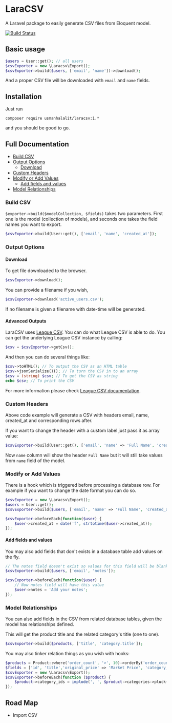 # LaraCSV

A Laravel package to easily generate CSV files from Eloquent model.

[![Build Status](https://travis-ci.org/usmanhalalit/laracsv.svg?branch=master)](https://travis-ci.org/usmanhalalit/laracsv)

## Basic usage

```php
$users = User::get(); // all users
$csvExporter = new \Laracsv\Export();
$csvExporter->build($users, ['email', 'name'])->download();
```

And a proper CSV file will be downloaded with `email` and `name` fields.

## Installation

Just run

```
composer require usmanhalalit/laracsv:1.*
```
and you should be good to go.

## Full Documentation

 - [Build CSV](#build-csv)
 - [Output Options](#output-options)
    - [Download](#download) 
 - [Custom Headers](#custom-headers)
 - [Modify or Add Values](#modify-or-add-values)
    - [Add fields and values](#add-fields-and-values)
 - [Model Relationships](#model-relationships)


### Build CSV

`$exporter->build($modelCollection, $fields)` takes two parameters. 
First one is the model (collection of models), and seconds one takes the field names
 you want to export.

```php
$csvExporter->build(User::get(), ['email', 'name', 'created_at']);
```

### Output Options
#### Download

To get file downloaded to the browser.
```php
$csvExporter->download();
```

You can provide a filename if you wish,
```php
$csvExporter->download('active_users.csv');
```

If no filename is given a filename with date-time will be generated.

#### Advanced Outputs

LaraCSV uses [League CSV](http://csv.thephpleague.com/). You can do what League CSV 
is able to do. You can get the underlying League CSV instance by calling:

```php
$csv = $csvExporter->getCsv();
```

And then you can do several things like:
```php
$csv->toHTML(); // To output the CSV as an HTML table 
$csv->jsonSerialize()(); // To turn the CSV in to an array 
$csv = (string) $csv; // To get the CSV as string
echo $csv; // To print the CSV
```

For more information please check [League CSV documentation](http://csv.thephpleague.com/).


### Custom Headers

Above code example will generate a CSV with headers email, name, created_at and corresponding rows after.

If you want to change the header with a custom label just pass it as array value:
```php
$csvExporter->build(User::get(), ['email', 'name' => 'Full Name', 'created_at' => 'Joined']);
```

Now `name` column will show the header `Full Name` but it will still take 
values from `name` field of the model. 

### Modify or Add Values

There is a hook which is triggered before processing a database row.
  For example if you want to change the date format you can do so.
```php
$csvExporter = new \Laracsv\Export();
$users = User::get();
$csvExporter->build($users, ['email', 'name' => 'Full Name', 'created_at' => 'Joined']);

$csvExporter->beforeEach(function($user) {
    $user->created_at = date('f', strtotime($user->created_at)); 
});
```

#### Add fields and values

You may also add fields that don't exists in a database table add values on the fly. 

```php
// The notes field doesn't exist so values for this field will be blank by default 
$csvExporter->build($users, ['email', 'notes']);

$csvExporter->beforeEach(function($user) {
    // Now notes field will have this value
    $user->notes = 'Add your notes'; 
});
```

### Model Relationships

You can also add fields in the CSV from related database tables, given the model
 has relationships defined.
 
This will get the product title and the related category's title (one to one). 
```php
$csvExporter->build($products, ['title', 'category.title']);
```

You may also tinker relation things as you wish with hooks:

```php
$products = Product::where('order_count', '>', 10)->orderBy('order_count', 'desc')->get();
$fields = ['id', 'title','original_price' => 'Market Price', 'category_ids',];
$csvExporter = new \Laracsv\Export();
$csvExporter->beforeEach(function ($product) {
    $product->category_ids = implode(', ', $product->categories->pluck('id')->toArray());
});
```

## Road Map

 - Import CSV
 